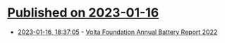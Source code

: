 # [Published on 2023-01-16](index.md)

* [2023-01-16, 18:37:05](https://news.ycombinator.com/item?id=34403942) - [Volta Foundation Annual Battery Report 2022](https://www.volta.foundation/annual-battery-report)
